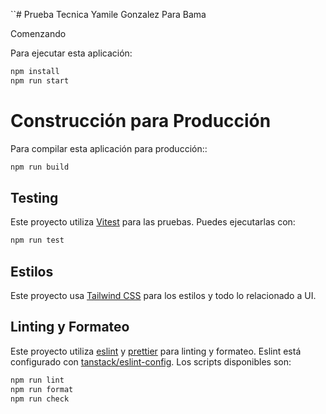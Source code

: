 ``# Prueba Tecnica Yamile Gonzalez Para Bama

Comenzando

Para ejecutar esta aplicación:

```bash
npm install
npm run start  
```

# Construcción para Producción

Para compilar esta aplicación para producción::

```bash
npm run build
```

## Testing

Este proyecto utiliza [Vitest](https://vitest.dev/) para las pruebas. Puedes ejecutarlas con:

```bash
npm run test
```

## Estilos

Este proyecto usa [Tailwind CSS](https://www.radix-ui.com/) para los estilos y todo lo relacionado a UI.

## Linting y Formateo

Este proyecto utiliza [eslint](https://eslint.org/) y [prettier](https://prettier.io/) para linting y formateo. Eslint está configurado con [tanstack/eslint-config](https://tanstack.com/config/latest/docs/eslint). Los scripts disponibles son:

```bash
npm run lint
npm run format
npm run check
```